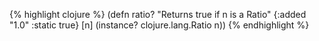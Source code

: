 {% highlight clojure %}
(defn ratio?
  "Returns true if n is a Ratio"
  {:added "1.0"
   :static true}
  [n] (instance? clojure.lang.Ratio n))
{% endhighlight %}
